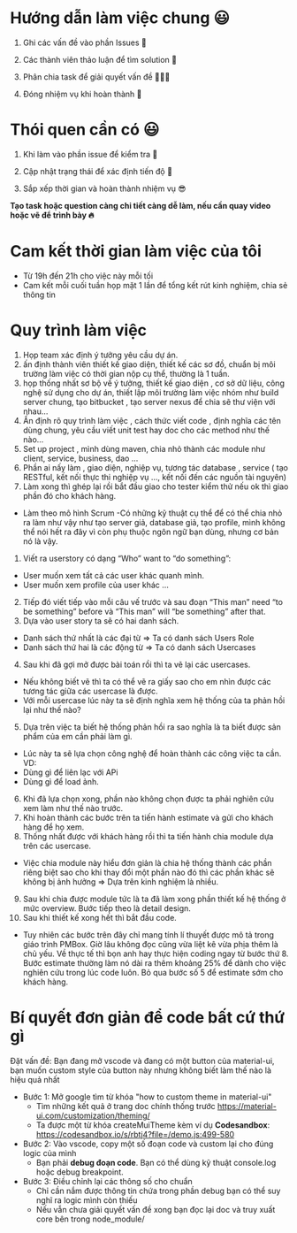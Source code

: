 # Hướng dẫn làm việc chung 😃

1. Ghi các vấn đề vào phần Issues 🤖

2. Các thành viên thảo luận để tìm solution 🚀

3. Phân chia task để giải quyết vấn đề 👨🏽‍💻

4. Đóng nhiệm vụ khi hoàn thành 💫

# Thói quen cần có 😃

1. Khi làm vào phần issue để kiểm tra 🎰

2. Cập nhật trạng thái để xác định tiến độ 🎯

3. Sắp xếp thời gian và hoàn thành nhiệm vụ 😎

**Tạo task hoặc question càng chi tiết càng dễ làm, nếu cần quay video hoặc vẽ để trình bày 🔥**

# Cam kết thời gian làm việc của tôi

- Từ 19h đến 21h cho việc này mỗi tối
- Cam kết mỗi cuối tuần họp mặt 1 lần để tổng kết rút kinh nghiệm, chia sẻ thông tin

# Quy trình làm việc

1. Họp team xác định ý tưởng yêu cầu dự án.
2. ấn định thành viên thiết kế giao diện, thiết kế các sơ đồ, chuẩn bị môi trường làm việc có thời gian nộp cụ thể, thường là 1 tuần.
4. họp thống nhất sơ bộ về ý tưởng, thiết kế giao diện , cơ sở dữ liệu, công nghệ sử dụng cho dự án, thiết lập môi trường làm việc nhóm như build server chung, tạo bitbucket , tạo server nexus để chia sẽ thư viện với nhau…
4. Ấn định rõ quy trình làm việc , cách thức viết code , định nghĩa các tên dùng chung, yêu cầu viết unit test hay doc cho các method như thế nào…
5. Set up project , mình dùng maven, chia nhỏ thành các module như client, service, business, dao …
6. Phần ai nấy làm , giao diện, nghiệp vụ, tương tác database , service ( tạo RESTful, kết nối thực thi nghiệp vụ …, kết nối đến các nguồn tài nguyên)
7. Làm xong thì ghép lại rồi bắt đầu giao cho tester kiểm thử nếu ok thì giao phần đó cho khách hàng.
- Làm theo mô hình Scrum
-Có những kỹ thuật cụ thể để có thể chia nhỏ ra làm như vậy như tạo server giả, database giả, tạo profile, mình không thể nói hết ra đây vì còn phụ thuộc ngôn ngữ bạn dùng, nhưng cơ bản nó là vậy.

1. Viết ra userstory có dạng “Who” want to “do something”:
- User muốn xem tất cả các user khác quanh mình.
- User muốn xem profile của user khác
…
2. Tiếp đó viết tiếp vào mỗi câu vế trước và sau đoạn “This man” need “to be something” before và “This man” will “be something” after that.
3. Dựa vào user story ta sẽ có hai danh sách.
- Danh sách thứ nhất là các đại từ => Ta có danh sách Users Role
- Danh sách thứ hai là các động từ => Ta có danh sách Usercases
4. Sau khi đã gợi mở được bài toán rồi thì ta vẽ lại các usercases.
- Nếu không biết vẽ thì ta có thể vẽ ra giấy sao cho em nhìn được các tương tác giữa các usercase là được.
- Với mỗi usercase lúc này ta sẽ định nghĩa xem hệ thống của ta phản hồi lại như thế nào?
5. Dựa trên việc ta biết hệ thống phản hồi ra sao nghĩa là ta biết được sản phẩm của em cần phải làm gì.
- Lúc này ta sẽ lựa chọn công nghệ để hoàn thành các công việc ta cần.
VD:
- Dùng gì để liên lạc với APi
- Dùng gì để load ảnh.
6. Khi đã lựa chọn xong, phần nào không chọn được ta phải nghiên cứu xem làm như thế nào trước.
7. Khi hoàn thành các bước trên ta tiến hành estimate và gửi cho khách hàng để họ xem.
8. Thống nhất được với khách hàng rồi thì ta tiến hành chia module dựa trên các usercase.
- Việc chia module này hiểu đơn giản là chia hệ thống thành các phần riêng biệt sao cho khi thay đổi một phần nào đó thì các phần khác sẽ không bị ảnh hưởng => Dựa trên kinh nghiệm là nhiều.
9. Sau khi chia được module tức là ta đã làm xong phần thiết kế hệ thống ở mức overview. Bước tiếp theo là detail design.
10. Sau khi thiết kế xong hết thì bắt đầu code.
- Tuy nhiên các bước trên đây chỉ mang tính lí thuyết được mô tả trong giáo trình PMBox. Giờ lâu không đọc cũng vừa liệt kê vừa phịa thêm là chủ yếu. Về thực tế thì bọn anh hay thực hiện coding ngay từ bước thứ 8. Bước estimate thường làm nó dài ra thêm khoảng 25% để dành cho việc nghiên cứu trong lúc code luôn. Bỏ qua bước số 5 để estimate sớm cho khách hàng.

# Bí quyết đơn giản để code bất cứ thứ gì

Đặt vấn đề: Bạn đang mở vscode và đang có một button của material-ui, bạn muốn custom style của button này nhưng không biết làm thế nào là hiệu quả nhất

- Bước 1: Mở google tìm từ khóa "how to custom theme in material-ui"
  - Tìm những kết quả ở trang doc chính thống trước https://material-ui.com/customization/theming/
  - Ta được một từ khóa createMuiTheme kèm ví dụ **Codesandbox**: https://codesandbox.io/s/rbtj4?file=/demo.js:499-580
- Bước 2: Vào vscode, copy một số đoạn code và custom lại cho đúng logic của mình
  - Bạn phải **debug đoạn code**. Bạn có thể dùng kỹ thuật console.log hoặc debug breakpoint. 
- Bước 3: Điều chỉnh lại các thông số cho chuẩn
  - Chỉ cần nắm được thông tin chứa trong phần debug bạn có thể suy nghĩ ra logic mình còn thiếu
  - Nếu vẫn chưa giải quyết vấn đề xong bạn đọc lại doc và truy xuất core bên trong node_module/
